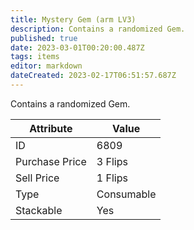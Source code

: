 ```yaml
---
title: Mystery Gem (arm LV3)
description: Contains a randomized Gem.
published: true
date: 2023-03-01T00:20:00.487Z
tags: items
editor: markdown
dateCreated: 2023-02-17T06:51:57.687Z
---
```


Contains a randomized Gem.

|Attribute|Value|
|-|-|
|ID|6809|
|Purchase Price|3 Flips|
|Sell Price|1 Flips|
|Type|Consumable|
|Stackable|Yes|

